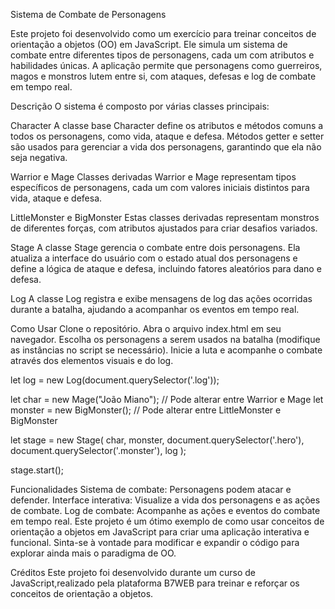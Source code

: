 Sistema de Combate de Personagens

Este projeto foi desenvolvido como um exercício para treinar conceitos de orientação a objetos (OO) em JavaScript. Ele simula um sistema de combate entre diferentes tipos de personagens, cada um com atributos e habilidades únicas. A aplicação permite que personagens como guerreiros, magos e monstros lutem entre si, com ataques, defesas e log de combate em tempo real.

Descrição
O sistema é composto por várias classes principais:

Character
A classe base Character define os atributos e métodos comuns a todos os personagens, como vida, ataque e defesa. Métodos getter e setter são usados para gerenciar a vida dos personagens, garantindo que ela não seja negativa.

Warrior e Mage
Classes derivadas Warrior e Mage representam tipos específicos de personagens, cada um com valores iniciais distintos para vida, ataque e defesa.

LittleMonster e BigMonster
Estas classes derivadas representam monstros de diferentes forças, com atributos ajustados para criar desafios variados.

Stage
A classe Stage gerencia o combate entre dois personagens. Ela atualiza a interface do usuário com o estado atual dos personagens e define a lógica de ataque e defesa, incluindo fatores aleatórios para dano e defesa.

Log
A classe Log registra e exibe mensagens de log das ações ocorridas durante a batalha, ajudando a acompanhar os eventos em tempo real.

Como Usar
Clone o repositório.
Abra o arquivo index.html em seu navegador.
Escolha os personagens a serem usados na batalha (modifique as instâncias no script se necessário).
Inicie a luta e acompanhe o combate através dos elementos visuais e do log.

let log = new Log(document.querySelector('.log'));

let char = new Mage("João Miano");
// Pode alterar entre Warrior e Mage
let monster = new BigMonster();
// Pode alterar entre LittleMonster e BigMonster

let stage = new Stage(
     char, 
     monster, 
     document.querySelector('.hero'), 
     document.querySelector('.monster'),
     log
);

stage.start();


Funcionalidades
Sistema de combate: Personagens podem atacar e defender.
Interface interativa: Visualize a vida dos personagens e as ações de combate.
Log de combate: Acompanhe as ações e eventos do combate em tempo real.
Este projeto é um ótimo exemplo de como usar conceitos de orientação a objetos em JavaScript para criar uma aplicação interativa e funcional. Sinta-se à vontade para modificar e expandir o código para explorar ainda mais o paradigma de OO.


Créditos
Este projeto foi desenvolvido durante um curso de JavaScript,realizado pela plataforma B7WEB para treinar e reforçar os conceitos de orientação a objetos.
